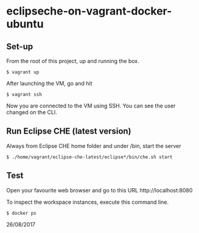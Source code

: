 # eclipseche-on-vagrant-docker-ubuntu

## Set-up

From the root of this project, up and running the box.

```shellscript
$ vagrant up
```

After launching the VM, go and hit 

```shellscript
$ vagrant ssh
```

Now you are connected to the VM using SSH. You can see the user changed on the CLI.

## Run Eclipse CHE (latest version)

Always from Eclipse CHE home folder and under /bin, start the server

```shellscript
$ ./home/vagrant/eclipse-che-latest/eclipse*/bin/che.sh start 
```

## Test

Open your favourite web browser and go to this URL http://localhost:8080

To inspect the workspace instances, execute this command line.

```shellscript
$ docker ps
```

26/08/2017

